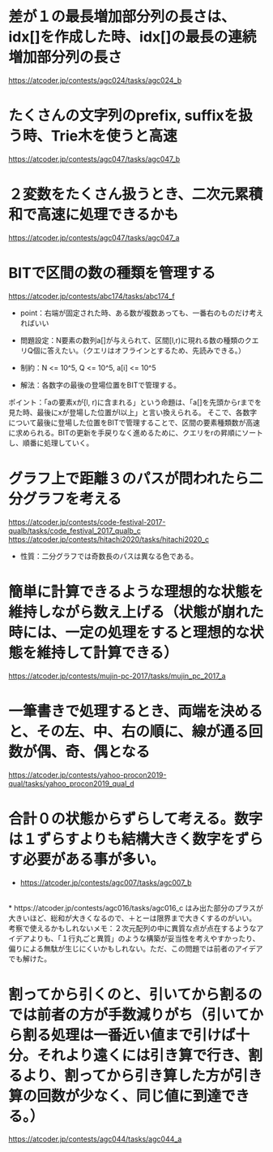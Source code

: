 # 差が１の最長増加部分列の長さは、idx[]を作成した時、idx[]の最長の連続増加部分列の長さ
https://atcoder.jp/contests/agc024/tasks/agc024_b

# たくさんの文字列のprefix, suffixを扱う時、Trie木を使うと高速
https://atcoder.jp/contests/agc047/tasks/agc047_b

# ２変数をたくさん扱うとき、二次元累積和で高速に処理できるかも
https://atcoder.jp/contests/agc047/tasks/agc047_a

# BITで区間の数の種類を管理する
https://atcoder.jp/contests/abc174/tasks/abc174_f

* point：右端が固定された時、ある数が複数あっても、一番右のものだけ考えればいい

* 問題設定：N要素の数列a[]が与えられて、区間[l,r)に現れる数の種類のクエリQ個に答えたい。（クエリはオフラインとするため、先読みできる。）
* 制約：N <= 10^5, Q <= 10^5, a[i] <= 10^5

* 解法：各数字の最後の登場位置をBITで管理する。<br>

ポイント：「aの要素xが[l, r)に含まれる」という命題は、「a[]を先頭からrまでを見た時、最後にxが登場した位置がl以上」と言い換えられる。
そこで、各数字について最後に登場した位置をBITで管理することで、区間の要素種類数が高速に求められる。BITの更新を手戻りなく進めるために、クエリをrの昇順にソートし、順番に処理していく。

# グラフ上で距離３のパスが問われたら二分グラフを考える
https://atcoder.jp/contests/code-festival-2017-qualb/tasks/code_festival_2017_qualb_c
https://atcoder.jp/contests/hitachi2020/tasks/hitachi2020_c

* 性質：二分グラフでは奇数長のパスは異なる色である。

# 簡単に計算できるような理想的な状態を維持しながら数え上げる（状態が崩れた時には、一定の処理をすると理想的な状態を維持して計算できる）
https://atcoder.jp/contests/mujin-pc-2017/tasks/mujin_pc_2017_a

# 一筆書きで処理するとき、両端を決めると、その左、中、右の順に、線が通る回数が偶、奇、偶となる
https://atcoder.jp/contests/yahoo-procon2019-qual/tasks/yahoo_procon2019_qual_d

# 合計０の状態からずらして考える。数字は１ずらすよりも結構大きく数字をずらす必要がある事が多い。
* https://atcoder.jp/contests/agc007/tasks/agc007_b 
<br>
* https://atcoder.jp/contests/agc016/tasks/agc016_c
はみ出た部分のプラスが大きいほど、総和が大きくなるので、＋とーは限界まで大きくするのがいい。<br>
考察で使えるかもしれないメモ：２次元配列の中に異質な点が点在するようなアイデアよりも、「１行丸ごと異質」のような構築が妥当性を考えやすかったり、偏りによる無駄が生じにくいかもしれない。ただ、この問題では前者のアイデアでも解けた。

# 割ってから引くのと、引いてから割るのでは前者の方が手数減りがち（引いてから割る処理は一番近い値まで引けば十分。それより遠くには引き算で行き、割るより、割ってから引き算した方が引き算の回数が少なく、同じ値に到達できる。）
https://atcoder.jp/contests/agc044/tasks/agc044_a
